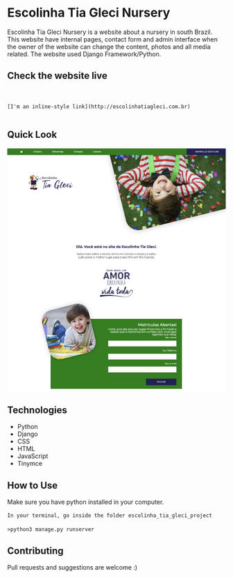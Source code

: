 # Escolinha Tia Gleci Nursery
Escolinha Tia Gleci Nursery is a website about a nursery in south Brazil. This website have internal pages, contact form and admin interface when the owner of the website can change the content, photos and all media related. The website used Django Framework/Python.

## Check the website live

```


[I'm an inline-style link](http://escolinhatiagleci.com.br)


```

## Quick Look

![Escolinha Tia Gleci cover](./main_website/static/main_website/_img/escolinha-cover.png)

## Technologies
- Python
- Django
- CSS
- HTML
- JavaScript
- Tinymce

## How to Use
Make sure you have python installed in your computer.

```
In your terminal, go inside the folder escolinha_tia_gleci_project

>python3 manage.py runserver

```


## Contributing

Pull requests and suggestions are welcome  :)
